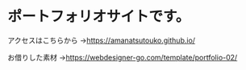 # ポートフォリオサイトです。

アクセスはこちらから
→https://amanatsutouko.github.io/

お借りした素材
→https://webdesigner-go.com/template/portfolio-02/
